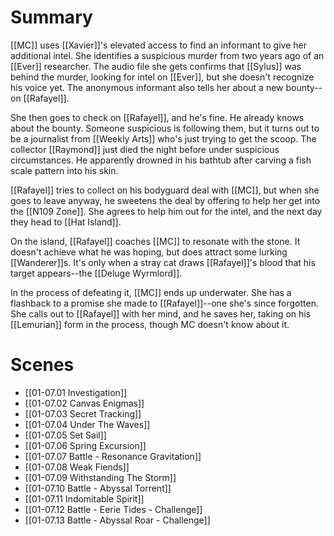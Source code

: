# Summary
[[MC]] uses [[Xavier]]'s elevated access to find an informant to give her additional intel. She identifies a suspicious murder from two years ago of an [[Ever]] researcher. The audio file she gets confirms that [[Sylus]] was behind the murder, looking for intel on [[Ever]], but she doesn't recognize his voice yet. The anonymous informant also tells her about a new bounty--on [[Rafayel]].

She then goes to check on [[Rafayel]], and he's fine. He already knows about the bounty. Someone suspicious is following them, but it turns out to be a journalist from [[Weekly Arts]] who's just trying to get the scoop. The collector [[Raymond]] just died the night before under suspicious circumstances. He apparently drowned in his bathtub after carving a fish scale pattern into his skin.

[[Rafayel]] tries to collect on his bodyguard deal with [[MC]], but when she goes to leave anyway, he sweetens the deal by offering to help her get into the [[N109 Zone]]. She agrees to help him out for the intel, and the next day they head to [[Hat Island]].

On the island, [[Rafayel]] coaches [[MC]] to resonate with the stone. It doesn't achieve what he was hoping, but does attract some lurking [[Wanderer]]s. It's only when a stray cat draws [[Rafayel]]'s blood that his target appears--the [[Deluge Wyrmlord]].

In the process of defeating it, [[MC]] ends up underwater. She has a flashback to a promise she made to [[Rafayel]]--one she's since forgotten. She calls out to [[Rafayel]] with her mind, and he saves her, taking on his [[Lemurian]] form in the process, though MC doesn't know about it.

# Scenes
* [[01-07.01 Investigation]]
* [[01-07.02 Canvas Enigmas]]
* [[01-07.03 Secret Tracking]]
* [[01-07.04 Under The Waves]]
* [[01-07.05 Set Sail]]
* [[01-07.06 Spring Excursion]]
* [[01-07.07 Battle - Resonance Gravitation]]
* [[01-07.08 Weak Fiends]]
* [[01-07.09 Withstanding The Storm]]
* [[01-07.10 Battle - Abyssal Torrent]]
* [[01-07.11 Indomitable Spirit]]
* [[01-07.12 Battle - Eerie Tides - Challenge]]
* [[01-07.13 Battle - Abyssal Roar - Challenge]]